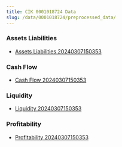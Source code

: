 ```yaml
---
title: CIK 0001018724 Data
slug: /data/0001018724/preprocessed_data/
---
```


### Assets Liabilities
- [Assets Liabilities 20240307150353](data/0001018724/preprocessed_data/Assets_Liabilities/0001018724_Assets_Liabilities_20240307150353.csv)

### Cash Flow
- [Cash Flow 20240307150353](data/0001018724/preprocessed_data/Cash_Flow/0001018724_Cash_Flow_20240307150353.csv)

### Liquidity
- [Liquidity 20240307150353](data/0001018724/preprocessed_data/Liquidity/0001018724_Liquidity_20240307150353.csv)

### Profitability
- [Profitability 20240307150353](data/0001018724/preprocessed_data/Profitability/0001018724_Profitability_20240307150353.csv)

